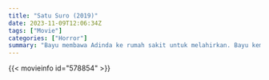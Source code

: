 ```yaml
---
title: "Satu Suro (2019)"
date: 2023-11-09T12:06:34Z
tags: ["Movie"]
categories: ["Horror"]
summary: "Bayu membawa Adinda ke rumah sakit untuk melahirkan. Bayu kembali ke rumah dan ketika kembali ke rumah sakit dia menemukan sebuah bangunan tua yang kosong dan kosong."
---
```


<mux-player stream-type="on-demand"
src="https://kp3d-my.sharepoint.com/personal/ryoo_kp3d_onmicrosoft_com/_layouts/15/download.aspx?share=Ebi7QbuHtNxKh_dBaKRgTRgBAp8-KAVd1Km-cCg-XiP-wQ" prefer-playback="mse" controls>

</mux-player>


{{< movieinfo id="578854" >}}

<script src="https://cdn.jsdelivr.net/npm/@mux/mux-player"></script>

 <script type="application/ld+json ">
{
"@context": "https://schema.org/",
"@type": "VideoObject",
"name": "Satu Suro (2019)",
"contentUrl": "https://stream.mux.com/Ry2MZZ3j7Z018UTJ3vxBQIVTSOgjHZa1yr6CuJ9Jm00mM.m3u8",
"thumbnailUrl": "https://www.themoviedb.org/t/p/original/6zVPrlmChaPmHVUTpEIHaJWZItW.jpg?width=314&fit_mode=preserve&time=25",
"uploadDate": "2023-11-09T12:06:34Z",
}

</script>